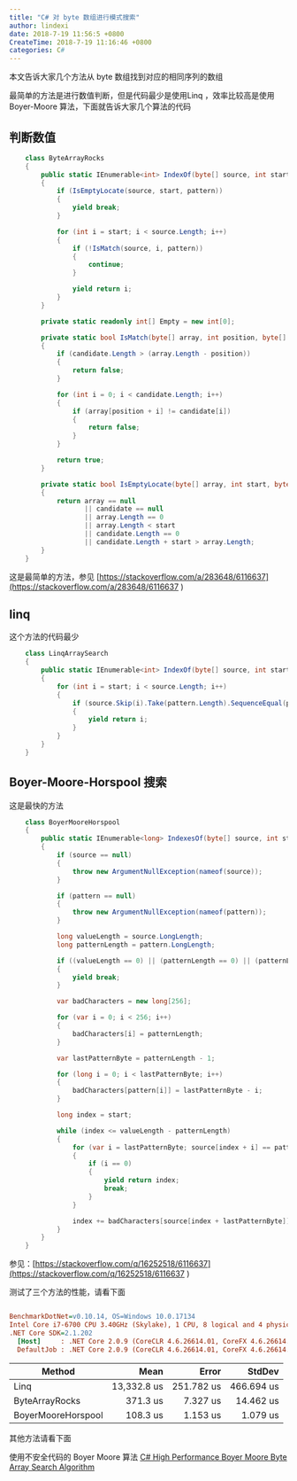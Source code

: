 ```yaml
---
title: "C# 对 byte 数组进行模式搜索"
author: lindexi
date: 2018-7-19 11:56:5 +0800
CreateTime: 2018-7-19 11:16:46 +0800
categories: C#
---
```


本文告诉大家几个方法从 byte 数组找到对应的相同序列的数组

<!--more-->


<!-- csdn -->

最简单的方法是进行数值判断，但是代码最少是使用Linq ，效率比较高是使用 Boyer-Moore 算法，下面就告诉大家几个算法的代码

## 判断数值

```csharp
    class ByteArrayRocks
    {
        public static IEnumerable<int> IndexOf(byte[] source, int start, byte[] pattern)
        {
            if (IsEmptyLocate(source, start, pattern))
            {
                yield break;
            }

            for (int i = start; i < source.Length; i++)
            {
                if (!IsMatch(source, i, pattern))
                {
                    continue;
                }

                yield return i;
            }
        }

        private static readonly int[] Empty = new int[0];

        private static bool IsMatch(byte[] array, int position, byte[] candidate)
        {
            if (candidate.Length > (array.Length - position))
            {
                return false;
            }

            for (int i = 0; i < candidate.Length; i++)
            {
                if (array[position + i] != candidate[i])
                {
                    return false;
                }
            }

            return true;
        }

        private static bool IsEmptyLocate(byte[] array, int start, byte[] candidate)
        {
            return array == null
                   || candidate == null
                   || array.Length == 0
                   || array.Length < start
                   || candidate.Length == 0
                   || candidate.Length + start > array.Length;
        }
    }
```

这是最简单的方法，参见 [https://stackoverflow.com/a/283648/6116637](https://stackoverflow.com/a/283648/6116637 )

## linq 

这个方法的代码最少

```csharp
    class LinqArraySearch
    {
        public static IEnumerable<int> IndexOf(byte[] source, int start, byte[] pattern)
        {
            for (int i = start; i < source.Length; i++)
            {
                if (source.Skip(i).Take(pattern.Length).SequenceEqual(pattern))
                {
                    yield return i;
                }
            }
        }
    }
```

## Boyer-Moore-Horspool 搜索

这是最快的方法

```csharp
    class BoyerMooreHorspool
    {
        public static IEnumerable<long> IndexesOf(byte[] source, int start, byte[] pattern)
        {
            if (source == null)
            {
                throw new ArgumentNullException(nameof(source));
            }

            if (pattern == null)
            {
                throw new ArgumentNullException(nameof(pattern));
            }

            long valueLength = source.LongLength;
            long patternLength = pattern.LongLength;

            if ((valueLength == 0) || (patternLength == 0) || (patternLength > valueLength))
            {
                yield break;
            }

            var badCharacters = new long[256];

            for (var i = 0; i < 256; i++)
            {
                badCharacters[i] = patternLength;
            }

            var lastPatternByte = patternLength - 1;

            for (long i = 0; i < lastPatternByte; i++)
            {
                badCharacters[pattern[i]] = lastPatternByte - i;
            }

            long index = start;

            while (index <= valueLength - patternLength)
            {
                for (var i = lastPatternByte; source[index + i] == pattern[i]; i--)
                {
                    if (i == 0)
                    {
                        yield return index;
                        break;
                    }
                }

                index += badCharacters[source[index + lastPatternByte]];
            }
        }
    }

```

参见：[https://stackoverflow.com/q/16252518/6116637](https://stackoverflow.com/q/16252518/6116637 )

测试了三个方法的性能，请看下面

``` ini

BenchmarkDotNet=v0.10.14, OS=Windows 10.0.17134
Intel Core i7-6700 CPU 3.40GHz (Skylake), 1 CPU, 8 logical and 4 physical cores
.NET Core SDK=2.1.202
  [Host]     : .NET Core 2.0.9 (CoreCLR 4.6.26614.01, CoreFX 4.6.26614.01), 64bit RyuJIT
  DefaultJob : .NET Core 2.0.9 (CoreCLR 4.6.26614.01, CoreFX 4.6.26614.01), 64bit RyuJIT


```

|                                      Method |        Mean |      Error |     StdDev |
|-------------------------------------------- |------------:|-----------:|-----------:|
|                                        Linq | 13,332.8 us | 251.782 us | 466.694 us |
|                              ByteArrayRocks |    371.3 us |   7.327 us |  14.462 us |
|                          BoyerMooreHorspool |    108.3 us |   1.153 us |   1.079 us |

其他方法请看下面

使用不安全代码的 Boyer Moore 算法 [C# High Performance Boyer Moore Byte Array Search Algorithm](https://gist.github.com/mjs3339/0772431281093f1bca1fce2f2eca527d )

